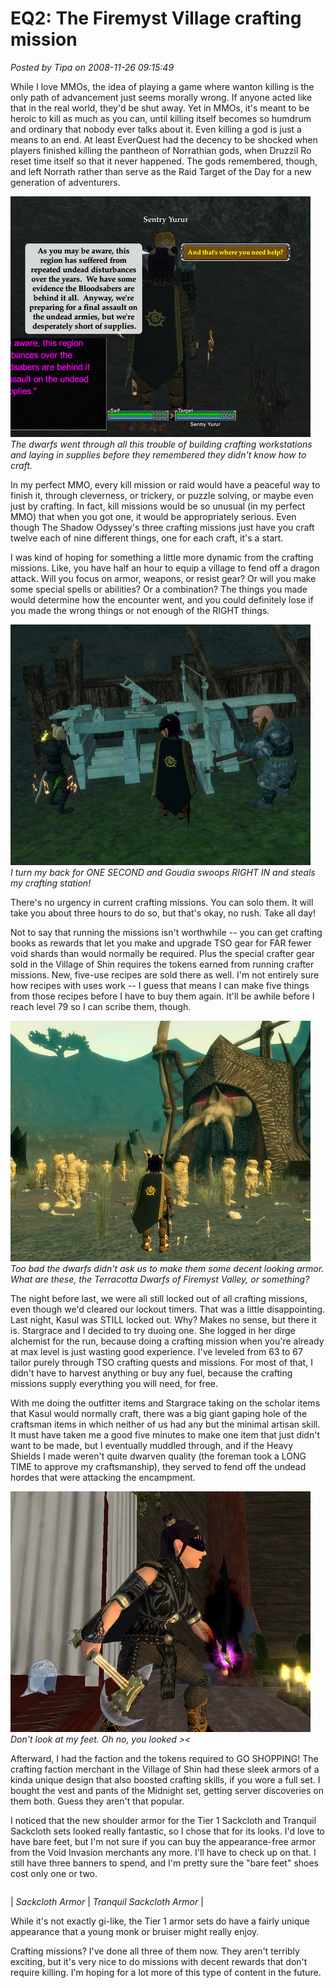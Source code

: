# EQ2: The Firemyst Village crafting mission

*Posted by Tipa on 2008-11-26 09:15:49*

While I love MMOs, the idea of playing a game where wanton killing is the only path of advancement just seems morally wrong. If anyone acted like that in the real world, they'd be shut away. Yet in MMOs, it's meant to be heroic to kill as much as you can, until killing itself becomes so humdrum and ordinary that nobody ever talks about it. Even killing a god is just a means to an end. At least EverQuest had the decency to be shocked when players finished killing the pantheon of Norrathian gods, when Druzzil Ro reset time itself so that it never happened. The gods remembered, though, and left Norrath rather than serve as the Raid Target of the Day for a new generation of adventurers.

![](../uploads/2008/11/everquest2-2008-11-25-20-42-22-31.jpg "everquest2-2008-11-25-20-42-22-31")  
*The dwarfs went through all this trouble of building crafting workstations and laying in supplies before they remembered they didn't know how to craft.*

In my perfect MMO, every kill mission or raid would have a peaceful way to finish it, through cleverness, or trickery, or puzzle solving, or maybe even just by crafting. In fact, kill missions would be so unusual (in my perfect MMO) that when you got one, it would be appropriately serious. Even though The Shadow Odyssey's three crafting missions just have you craft twelve each of nine different things, one for each craft, it's a start.

I was kind of hoping for something a little more dynamic from the crafting missions. Like, you have half an hour to equip a village to fend off a dragon attack. Will you focus on armor, weapons, or resist gear? Or will you make some special spells or abilities? Or a combination? The things you made would determine how the encounter went, and you could definitely lose if you made the wrong things or not enough of the RIGHT things.

![](../uploads/2008/11/everquest2-2008-11-25-21-56-54-58.jpg "everquest2-2008-11-25-21-56-54-58")  
*I turn my back for ONE SECOND and Goudia swoops RIGHT IN and steals my crafting station!*

There's no urgency in current crafting missions. You can solo them. It will take you about three hours to do so, but that's okay, no rush. Take all day!

Not to say that running the missions isn't worthwhile -- you can get crafting books as rewards that let you make and upgrade TSO gear for FAR fewer void shards than would normally be required. Plus the special crafter gear sold in the Village of Shin requires the tokens earned from running crafter missions. New, five-use recipes are sold there as well. I'm not entirely sure how recipes with uses work -- I guess that means I can make five things from those recipes before I have to buy them again. It'll be awhile before I reach level 79 so I can scribe them, though.

![](../uploads/2008/11/everquest2-2008-11-25-22-04-56-96.jpg "everquest2-2008-11-25-22-04-56-96")  
*Too bad the dwarfs didn't ask us to make them some decent looking armor. What are these, the Terracotta Dwarfs of Firemyst Valley, or something?*

The night before last, we were all still locked out of all crafting missions, even though we'd cleared our lockout timers. That was a little disappointing. Last night, Kasul was STILL locked out. Why? Makes no sense, but there it is. Stargrace and I decided to try duoing one. She logged in her dirge alchemist for the run, because doing a crafting mission when you're already at max level is just wasting good experience. I've leveled from 63 to 67 tailor purely through TSO crafting quests and missions. For most of that, I didn't have to harvest anything or buy any fuel, because the crafting missions supply everything you will need, for free.

With me doing the outfitter items and Stargrace taking on the scholar items that Kasul would normally craft, there was a big giant gaping hole of the craftsman items in which neither of us had any but the minimal artisan skill. It must have taken me a good five minutes to make one item that just didn't want to be made, but I eventually muddled through, and if the Heavy Shields I made weren't quite dwarven quality (the foreman took a LONG TIME to approve my craftsmanship), they served to fend off the undead hordes that were attacking the encampment.

![](../uploads/2008/11/everquest2-2008-11-25-23-22-00-17.jpg "everquest2-2008-11-25-23-22-00-17")  
*Don't look at my feet. Oh no, you looked ><*

Afterward, I had the faction and the tokens required to GO SHOPPING! The crafting faction merchant in the Village of Shin had these sleek armors of a kinda unique design that also boosted crafting skills, if you wore a full set. I bought the vest and pants of the Midnight set, getting server discoveries on them both. Guess they aren't that popular.

I noticed that the new shoulder armor for the Tier 1 Sackcloth and Tranquil Sackcloth sets looked really fantastic, so I chose that for its looks. I'd love to have bare feet, but I'm not sure if you can buy the appearance-free armor from the Void Invasion merchants any more. I'll have to check up on that. I still have three banners to spend, and I'm pretty sure the "bare feet" shoes cost only one or two.



|  |  |
| --- | --- |
|
 *Sackcloth Armor* |
 *Tranquil Sackcloth Armor* |




While it's not exactly gi-like, the Tier 1 armor sets do have a fairly unique appearance that a young monk or bruiser might really enjoy.

Crafting missions? I've done all three of them now. They aren't terribly exciting, but it's very nice to do missions with decent rewards that don't require killing. I'm hoping for a lot more of this type of content in the future.

